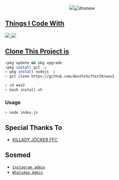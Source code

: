 <p align="center">
<img src="https://imgbb.com/"><img src="https://i.ibb.co/YdL4ww8/dnsnew.jpg" alt="dnsnew" border="0"></a>
</p>
<p align="center">
<a href=https://github.com/deathshifter29/wav2
</p>

  
## Things I Code With
<p>
    <img
        src= "https://img.shields.io/badge/node.js%20-%2343853D.svg?&style=for-the-badge&logo=node.js&logoColor=white" />
    <img
        src="https://img.shields.io/badge/node.js%20-%2343853D.svg?&style=for-the-badge&logo=node.js&logoColor=white" />



## Clone This Project is

```bash
>pkg update && pkg upgrade
>pkg install git -y
> pkg install nodejs -y
> git clone https://github.com/deathshifter29/wav2
```

```bash
> cd wav2
> bash install.sh
```

### Usage
```bash
> node index.js
```


## Special Thanks To
* [ KILLADY JOCKER FFC ](http://kckjoker.github.io) 

## Sosmed
* [`Instagram admin`](https://www.instagram.com/__death_shifter_?r=nametag)
* [`WhatsApp Admin`](http://wa.me/916282670349)
